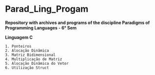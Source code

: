 # Parad_Ling_Progam

**Repository with archives and programs of the discipline Paradigms of Programming Languages - 6° Sem**

**Linguagem C**

    1. Ponteiros
    2. Alocação Dinâmica
    3. Matriz Bidimensional 
    4. Multiplicação de Matriz 
    5. Alocação Dinâmica do Vetor
    6. Utilização Struct
